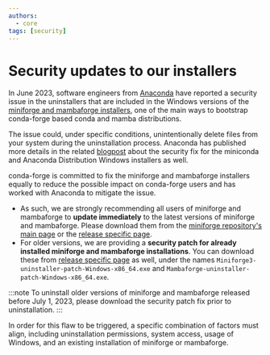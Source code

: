 ```yaml
---
authors:
  - core
tags: [security]
---
```

# Security updates to our installers

In June 2023, software engineers from
[Anaconda](https://www.anaconda.com) have reported a security issue in
the uninstallers that are included in the Windows versions of the
[miniforge and mambaforge
installers](https://github.com/conda-forge/miniforge), one of the main
ways to bootstrap conda-forge based conda and mamba distributions.

<!--truncate -->

The issue could, under specific conditions, unintentionally delete files
from your system during the uninstallation process. Anaconda has
published more details in the related
[blogpost](https://www.anaconda.com/blog/windows-installer-security-fix)
about the security fix for the miniconda and Anaconda Distribution
Windows installers as well.

conda-forge is committed to fix the miniforge and mambaforge installers
equally to reduce the possible impact on conda-forge users and has
worked with Anaconda to mitigate the issue.

-   As such, we are strongly recommending all users of miniforge and
    mambaforge to **update immediately** to the latest versions of
    miniforge and mambaforge. Please download them from the [miniforge
    repository's main page](https://github.com/conda-forge/miniforge)
    or the [release specific
    page](https://github.com/conda-forge/miniforge/releases/tag/23.1.0-4).
-   For older versions, we are providing a **security patch for already
    installed miniforge and mambaforge installations**. You can download
    these from [release specific
    page](https://github.com/conda-forge/miniforge/releases/tag/23.1.0-4)
    as well, under the names
    `Miniforge3-uninstaller-patch-Windows-x86_64.exe` and
    `Mambaforge-uninstaller-patch-Windows-x86_64.exe`.

:::note
To uninstall older versions of miniforge and mambaforge released before
July 1, 2023, please download the security patch fix prior to
uninstallation.
:::

In order for this flaw to be triggered, a specific combination of
factors must align, including uninstallation permissions, system access,
usage of Windows, and an existing installation of miniforge or
mambaforge.
